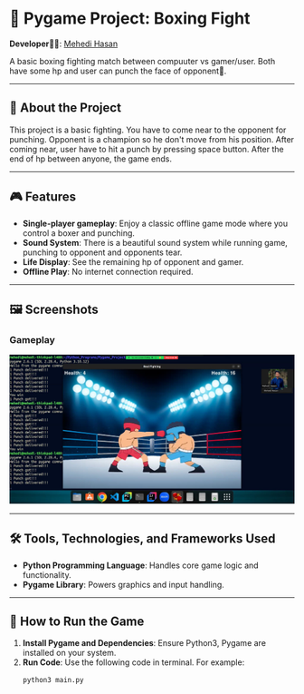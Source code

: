 # 🥊 Pygame Project: Boxing Fight

**Developer🙋‍♂️**: [Mehedi Hasan](https://github.com/mh-MeHeDii)

A basic boxing fighting match between compuuter vs gamer/user. Both have some hp and user can punch the face of opponent👊. 

---

## 📜 About the Project

This project is a basic fighting. You have to come near to the opponent for punching. Opponent is a champion so he don't move from his position. After coming near, user have to hit a punch by pressing space button. After the end of hp between anyone, the game ends.

---

## 🎮 Features

- **Single-player gameplay**: Enjoy a classic offline game mode where you control a boxer and punching.
- **Sound System**: There is a beautiful sound system while running game, punching to opponent and opponents tear.
- **Life Display**: See the remaining hp of opponent and gamer.
- **Offline Play**: No internet connection required.

---

## 🖼️ Screenshots

### Gameplay
![Gameplay](images/boxing.png)

---

## 🛠️ Tools, Technologies, and Frameworks Used

- **Python Programming Language**: Handles core game logic and functionality.
- **Pygame Library**: Powers graphics and input handling.

---

## 🚀 How to Run the Game

1. **Install Pygame and Dependencies**: Ensure Python3, Pygame are installed on your system.
2. **Run Code**: Use the following code in terminal. For example:
   ```sh
   python3 main.py
